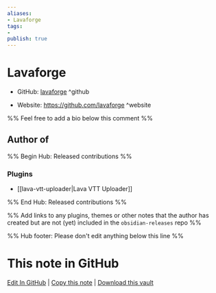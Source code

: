 ```yaml
---
aliases:
- Lavaforge
tags:
- 
publish: true
---
```


# Lavaforge

- GitHub: [lavaforge](https://github.com/lavaforge/) ^github
<!-- - Discord: `@` ^discord-->
- Website: <https://github.com/lavaforge> ^website
<!-- - [[Publish sites|Publish site]]: <https://> ^publish-->

%% Feel free to add a bio below this comment %%


## Author of

%% Begin Hub: Released contributions %%
### Plugins
- [[lava-vtt-uploader|Lava VTT Uploader]]

%% End Hub: Released contributions %%

%% Add links to any plugins, themes or other notes that the author has created but are not (yet) included in the `obsidian-releases` repo %%

<!--
### Unlisted plugins
-->

<!--
### Others
-->

<!--
## Sponsor this author
-->

<!-- - [[GitHub sponsors]]: [Sponsor @lavaforge on GitHub Sponsors](https://github.com/sponsors/lavaforge) ^github-sponsor-->
<!-- - [[Buy me a coffee]]: <https://> ^buy-me-a-coffee-->
<!-- - [[PayPal]]: <https://> ^paypal-->
<!-- - [[Patreon]]: <https://> ^patreon-->

<!--
## Follow this author
-->

<!-- - [[YouTube Channels|On YouTube]]: <https://> ^youtube-->
<!-- - Twitter: <https://> ^twitter-->
<!-- - ... -->

%% Hub footer: Please don't edit anything below this line %%

# This note in GitHub

<span class="git-footer">[Edit In GitHub](https://github.dev/obsidian-community/obsidian-hub/blob/main/01%20-%20Community/People/lavaforge.md "git-hub-edit-note") | [Copy this note](https://raw.githubusercontent.com/obsidian-community/obsidian-hub/main/01%20-%20Community/People/lavaforge.md "git-hub-copy-note") | [Download this vault](https://github.com/obsidian-community/obsidian-hub/archive/refs/heads/main.zip "git-hub-download-vault") </span>
